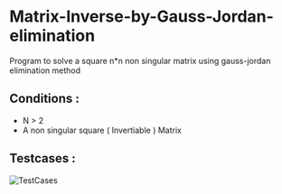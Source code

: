 # Matrix-Inverse-by-Gauss-Jordan-elimination

Program to solve a square n*n non singular matrix using gauss-jordan elimination method 

## Conditions :
  * N > 2
  * A non singular square ( Invertiable ) Matrix


## Testcases :
![TestCases](https://user-images.githubusercontent.com/83988379/171073751-5fb2767c-0398-4784-a379-8db50a2a1cdd.png)

